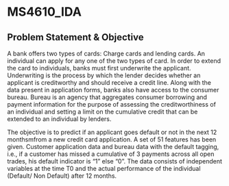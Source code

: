 # MS4610_IDA

## Problem Statement & Objective
A bank offers two types of cards: Charge cards and lending cards. An individual can apply for any one of the two types of card. In order to extend the card to individuals, banks must first underwrite the applicant. Underwriting is the process by which the lender decides whether an applicant is creditworthy and should receive a credit line. Along with the data present in application forms, banks also have access to the consumer bureau. Bureau is an agency that aggregates consumer borrowing and payment information for the purpose of assessing the creditworthiness of an individual and setting a limit on the cumulative credit that can be extended to an individual by lenders.

The objective is to predict if an applicant goes default or not in the next 12 monthsmfrom a new credit card application. A set of 51 features has been given. Customer application data and bureau data with the default tagging, i.e., if a customer has missed a cumulative of 3 payments across all open trades, his default indicator is “1” else “0”. The data consists of independent variables at the time T0 and the actual performance of the individual (Default/ Non Default) after 12 months.
